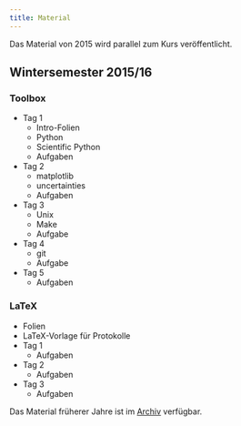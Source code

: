 ```yaml
---
title: Material
---
```


Das Material von 2015 wird parallel zum Kurs veröffentlicht.

## Wintersemester 2015/16

### Toolbox

- Tag 1
    - Intro-Folien <!--[Intro-Folien](files/archive/2015/intro.pdf)-->
    - Python <!--[Python](files/archive/2015/Python.html)-->
    - Scientific Python <!--[Scientific Python](files/archive/2015/ScientificPython.html)-->
    - Aufgaben <!--[Aufgaben](files/archive/2015/exercises-toolbox-1.zip)-->
- Tag 2
    - matplotlib <!--[matplotlib](files/archive/2015/Matplotlib.html)-->
    - uncertainties <!--[uncertainties](files/archive/2015/uncertainties.html)-->
    - Aufgaben <!--[Aufgaben](files/archive/2015/exercises-toolbox-2.zip)-->
- Tag 3
    - Unix <!--[Unix](files/archive/2015/unix.pdf)-->
    - Make <!--[make](files/archive/2015/make.pdf)-->
    - Aufgabe <!--[Aufgabe](files/archive/2015/exercises-toolbox-3.zip)-->
- Tag 4
    - git <!--[git](files/archive/2015/git.pdf)-->
    - Aufgabe <!--[Aufgabe](files/archive/2015/exercises-toolbox-4.zip)-->
- Tag 5
    - Aufgaben <!--[Aufgaben](files/archive/2015/exercises-toolbox-5.zip)-->

### LaTeX

- Folien <!--[Folien](files/archive/2015/latex.pdf)-->
- LaTeX-Vorlage für Protokolle <!--[LaTeX-Vorlage für Protokolle](files/archive/2015/latex-template.zip)-->
- Tag 1
    - Aufgaben <!--[Aufgaben](files/archive/2015/exercises-latex-1.zip)-->
- Tag 2
    - Aufgaben <!--[Aufgaben](files/archive/2015/exercises-latex-2.zip)-->
- Tag 3
    - Aufgaben <!--[Aufgaben](files/archive/2015/exercises-latex-3.zip)-->

Das Material früherer Jahre ist im [Archiv](archive.html) verfügbar.
